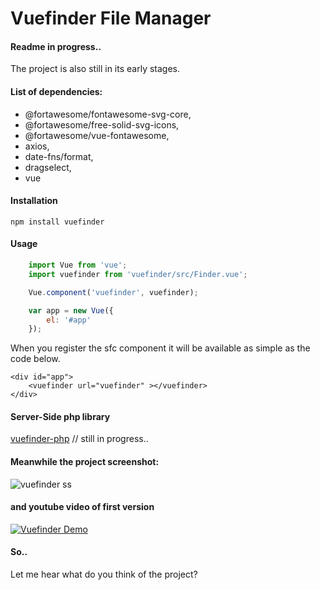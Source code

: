# Vuefinder File Manager

#### Readme in progress..

The project is also still in its early stages. 

#### List of dependencies:

   - @fortawesome/fontawesome-svg-core,
   - @fortawesome/free-solid-svg-icons,
   - @fortawesome/vue-fontawesome,
   - axios,
   - date-fns/format,
   - dragselect,
   - vue

#### Installation
```
npm install vuefinder
```

#### Usage

````javascript
    import Vue from 'vue';
    import vuefinder from 'vuefinder/src/Finder.vue';

    Vue.component('vuefinder', vuefinder);

    var app = new Vue({
        el: '#app'
    });
````

When you register the sfc component it will be available as simple as the code below.

````vue
<div id="app">
    <vuefinder url="vuefinder" ></vuefinder>
</div>
````

#### Server-Side php library 

[vuefinder-php](https://github.com/n1crack/vuefinder-php) //  still in progress..

#### Meanwhile the project screenshot:

![vuefinder ss](ss/1.jpg)

#### and youtube video of first version

[![Vuefinder Demo](https://img.youtube.com/vi/QV0H3NzmQVQ/0.jpg)](https://www.youtube.com/watch?v=QV0H3NzmQVQ)

#### So..
Let me hear what do you think of the project?
